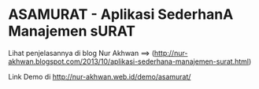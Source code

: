 # ASAMURAT - Aplikasi SederhanA Manajemen sURAT
Lihat penjelasannya di blog Nur Akhwan ==> (http://nur-akhwan.blogspot.com/2013/10/aplikasi-sederhana-manajemen-surat.html)

Link Demo di http://nur-akhwan.web.id/demo/asamurat/
